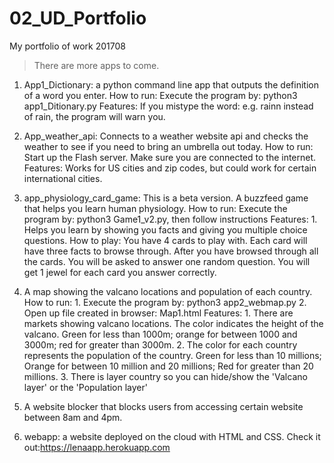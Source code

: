 # 02_UD_Portfolio
My portfolio of work 201708
>There are more apps to come.

1) App1_Dictionary: a python command line app that outputs the definition of a word you enter.
	How to run: Execute the program by: python3 app1_Ditionary.py
	Features: If you mistype the word: e.g. rainn instead of rain, the program will warn you.

2) App_weather_api: Connects to a weather website api and checks the weather to see if you need to bring an umbrella out today.
	How to run: Start up the Flash server. Make sure you are connected to the internet.
	Features: Works for US cities and zip codes, but could work for certain international cities.


3) app_physiology_card_game: This is a beta version. A buzzfeed game that helps you learn human physiology.
	How to run: Execute the program by: python3 Game1_v2.py, then follow instructions
	Features: 1. Helps you learn by showing you facts and giving you multiple choice questions.
	How to play: You have 4 cards to play with. Each card will have three facts to browse through.
                     After you have browsed through all the cards. You will be asked to answer one random
                     question. You will get 1 jewel for each card you answer correctly.

4) A map showing the valcano locations and population of each country.
	How to run: 1. Execute the program by: python3 app2_webmap.py
				2. Open up file created in browser: Map1.html
	Features: 1. There are markets showing valcano locations. The color indicates the height of the valcano. 			  Green for less than 1000m; orange for between 1000 and 3000m; red for greater than 3000m.
			  2. The color for each country represents the population of the country. Green for less than 10 	millions; Orange for between 10 million and 20 millions; Red for greater than 20 millions.
			  3. There is layer country so you can hide/show the 'Valcano layer' or the 'Population layer'

5) A website blocker that blocks users from accessing certain website between 8am and 4pm.

6) webapp: a website deployed on the cloud with HTML and CSS. 
	Check it out:https://lenaapp.herokuapp.com
